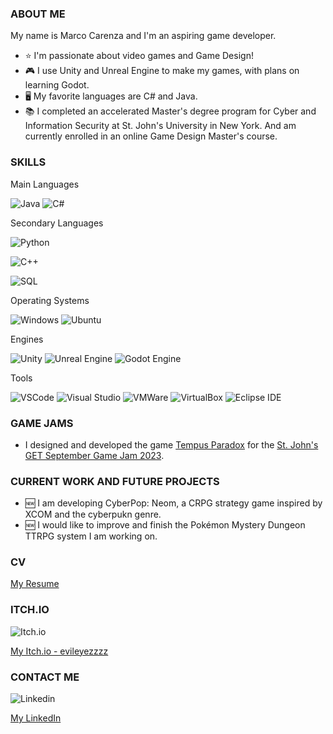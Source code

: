 ### ABOUT ME

My name is Marco Carenza and I'm an aspiring game developer. 
- ⭐ I'm passionate about video games and Game Design!
- :video_game: I use Unity and Unreal Engine to make my games, with plans on learning Godot.
- 🖥️ My favorite languages are C# and Java.
- :books: I completed an accelerated Master's degree program for Cyber and Information Security at St. John's University in New York. And am currently enrolled in an online Game Design Master's course.

### SKILLS

Main Languages


![ Java ](https://img.shields.io/badge/Java-ED8B00?style=for-the-badge&logo=java&logoColor=white)
![ C# ](https://img.shields.io/badge/CSharp-00599C?style=for-the-badge&logo=c-sharp)

Secondary Languages

![ Python ](https://img.shields.io/badge/Python-3776AB?style=for-the-badge&logo=python&logoColor=white)

![ C++ ](https://camo.githubusercontent.com/b24a8f7bdca7b2d12a81beab9e7c3055afb55ed6701554b33b3779afd3194135/68747470733a2f2f696d672e736869656c64732e696f2f7374617469632f76313f7374796c653d666f722d7468652d6261646765266d6573736167653d4325324225324226636f6c6f723d303035393943266c6f676f3d43253242253242266c6f676f436f6c6f723d464646464646266c6162656c3d)

![ SQL ](https://img.shields.io/badge/SQLite-07405E?style=for-the-badge&logo=sqlite&logoColor=white)

Operating Systems

![ Windows ](https://img.shields.io/badge/Windows-0078D6?style=for-the-badge&logo=windows) ![ Ubuntu ](https://img.shields.io/badge/Ubuntu-E95420?style=for-the-badge&logo=ubuntu&logoColor=white)


Engines

![ Unity ](https://camo.githubusercontent.com/b0349be0ceb73d68bc9780500d40846745a5bb04667ca3d05d439fc49f48311c/68747470733a2f2f696d672e736869656c64732e696f2f7374617469632f76313f7374796c653d666f722d7468652d6261646765266d6573736167653d556e69747926636f6c6f723d323232323232266c6f676f3d556e697479266c6f676f436f6c6f723d464646464646266c6162656c3d)
![ Unreal Engine](https://camo.githubusercontent.com/663472d396736914535e64e4554aebbc159675a5171b76c179a903da1efe4e3b/68747470733a2f2f696d672e736869656c64732e696f2f7374617469632f76313f7374796c653d666f722d7468652d6261646765266d6573736167653d556e7265616c2b456e67696e6526636f6c6f723d304531313238266c6f676f3d556e7265616c2b456e67696e65266c6f676f436f6c6f723d464646464646266c6162656c3d)
![ Godot Engine ](https://camo.githubusercontent.com/d7bf4e1bc9522ed5332caadabbe2e3b1d31ac89607b482dd6b5b430c48236f60/68747470733a2f2f696d672e736869656c64732e696f2f7374617469632f76313f7374796c653d666f722d7468652d6261646765266d6573736167653d476f646f742b456e67696e6526636f6c6f723d343738434246266c6f676f3d476f646f742b456e67696e65266c6f676f436f6c6f723d464646464646266c6162656c3d)

Tools

![ VSCode ](https://img.shields.io/badge/VSCode-007ACC?style=for-the-badge&logo=visual-studio-code) ![ Visual Studio ](https://camo.githubusercontent.com/14a4a758ec24be794115ad7a77cdb213464389fa66287b479c143ac0e5e4ccfe/68747470733a2f2f696d672e736869656c64732e696f2f7374617469632f76313f7374796c653d666f722d7468652d6261646765266d6573736167653d5669727475616c426f7826636f6c6f723d313833413631266c6f676f3d5669727475616c426f78266c6f676f436f6c6f723d464646464646266c6162656c3d) ![ VMWare ](https://camo.githubusercontent.com/d1d1372f75d8f951cac6f0b2a9c8f175a7dc2de51046b6332e83ba37e1105147/68747470733a2f2f696d672e736869656c64732e696f2f7374617469632f76313f7374796c653d666f722d7468652d6261646765266d6573736167653d564d7761726526636f6c6f723d363037303738266c6f676f3d564d77617265266c6f676f436f6c6f723d464646464646266c6162656c3d) ![ VirtualBox ](https://camo.githubusercontent.com/14a4a758ec24be794115ad7a77cdb213464389fa66287b479c143ac0e5e4ccfe/68747470733a2f2f696d672e736869656c64732e696f2f7374617469632f76313f7374796c653d666f722d7468652d6261646765266d6573736167653d5669727475616c426f7826636f6c6f723d313833413631266c6f676f3d5669727475616c426f78266c6f676f436f6c6f723d464646464646266c6162656c3d)  ![ Eclipse IDE ](https://camo.githubusercontent.com/30de6d4c3ae6f2b12d93d3815047201ae9ff10d75cd366816e77e546bab61662/68747470733a2f2f696d672e736869656c64732e696f2f7374617469632f76313f7374796c653d666f722d7468652d6261646765266d6573736167653d45636c697073652b49444526636f6c6f723d324332323535266c6f676f3d45636c697073652b494445266c6f676f436f6c6f723d464646464646266c6162656c3d)




### GAME JAMS

- I designed and developed the game [Tempus Paradox](https://evileyezzzz.itch.io/tempusparadox) for the [St. John's GET September Game Jam 2023](https://itch.io/jam/september-sju-get-2023).


### CURRENT WORK AND FUTURE PROJECTS

- 🆕 I am developing CyberPop: Neom, a CRPG strategy game inspired by XCOM and the cyberpukn genre.
- 🆕 I would like to improve and finish the Pokémon Mystery Dungeon TTRPG system I am working on.

### CV

[My Resume](https://github.com/MarcoCarenza/MarcoCarenza/files/13260059/Final.CSS.Resume.pdf)


### ITCH.IO
![Itch.io](https://camo.githubusercontent.com/789b501337098f884ddacc5c5cd9d40db99798641b172e2fd1a3ae74e19b673e/68747470733a2f2f696d672e736869656c64732e696f2f7374617469632f76313f7374796c653d666f722d7468652d6261646765266d6573736167653d497463682e696f26636f6c6f723d464135433543266c6f676f3d497463682e696f266c6f676f436f6c6f723d464646464646266c6162656c3d)

[My Itch.io - evileyezzzz](https://evileyezzzz.itch.io/)

### CONTACT ME

![ Linkedin ](https://camo.githubusercontent.com/570a0fd895c1f854918833cb7c2d16d6284e1613b5590f14c3146308df512391/68747470733a2f2f696d672e736869656c64732e696f2f7374617469632f76313f7374796c653d666f722d7468652d6261646765266d6573736167653d4c696e6b6564496e26636f6c6f723d304136364332266c6f676f3d4c696e6b6564496e266c6f676f436f6c6f723d464646464646266c6162656c3d)

[My LinkedIn](https://www.linkedin.com/in/marco-carenza/)
